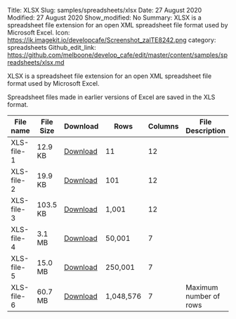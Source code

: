 Title: XLSX
Slug: samples/spreadsheets/xlsx
Date: 27 August 2020
Modified: 27 August 2020
Show_modified: No
Summary: XLSX is a spreadsheet file extension for an open XML spreadsheet file format used by Microsoft Excel. 
Icon: https://ik.imagekit.io/developcafe/Screenshot_zalTE8242.png
category: spreadsheets
Github_edit_link: https://github.com/melboone/develop_cafe/edit/master/content/samples/spreadsheets/xlsx.md

XLSX is a spreadsheet file extension for an open XML spreadsheet file format used by Microsoft Excel.

Spreadsheet files made in earlier versions of Excel are saved in the XLS format.


| File name   | File Size   | Download                            |  Rows     | Columns | File Description       |
|-------------|-------------|-------------------------------------|-----------|---------|------------------------|
| XLS-file-1  | 12.9 KB     | [Download](/samples/XLS-file-1.xls) | 11        |   12    |                        |
| XLS-file-2  | 19.9 KB     | [Download](/samples/XLS-file-2.xls) | 101       |   12    |                        |
| XLS-file-3  | 103.5 KB    | [Download](/samples/XLS-file-3.xls) | 1,001     |   12    |                        |
| XLS-file-4  | 3.1 MB 	    | [Download](/samples/XLS-file-4.xls) | 50,001    |   7     |                        |
| XLS-file-5  | 15.0 MB     | [Download](/samples/XLS-file-5.xls) | 250,001   |   7     |                        |
| XLS-file-6  | 60.7 MB     | [Download](/samples/XLS-file-6.xls) | 1,048,576 |   7     | Maximum number of rows |
